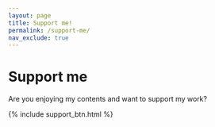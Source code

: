 ```yaml
---
layout: page
title: Support me!
permalink: /support-me/
nav_exclude: true
---
```


# Support me
Are you enjoying my contents and want to support my work?
<script type="text/javascript" src="https://cdnjs.buymeacoffee.com/1.0.0/button.prod.min.js" data-name="bmc-button" data-slug="0xbro" data-color="#BD5FFF" data-emoji=""  data-font="Cookie" data-text="Offer me a coffee :)" data-outline-color="#000000" data-font-color="#ffffff" data-coffee-color="#FFDD00" ></script>

{% include support_btn.html %}
